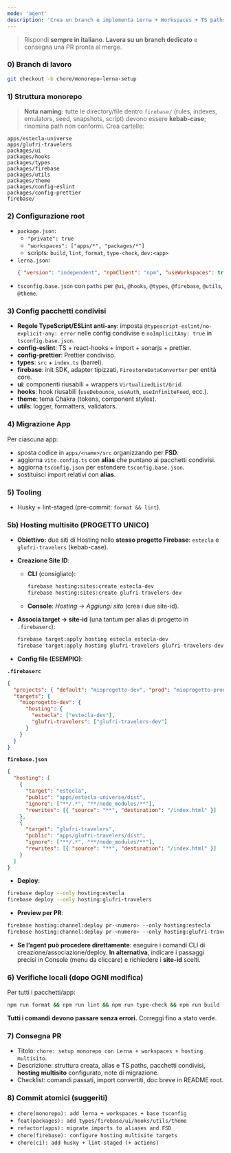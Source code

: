 ```yaml
---
mode: 'agent'
description: 'Crea un branch e implementa Lerna + Workspaces + TS paths + alias Vite. Migra il codice in monorepo con pacchetti condivisi. Configura Firebase Hosting **multisito** su progetto unico.'
---
```


> Rispondi **sempre in italiano**. **Lavora su un branch dedicato** e consegna una PR pronta al merge.

### 0) Branch di lavoro
```bash
git checkout -b chore/monorepo-lerna-setup
```

### 1) Struttura monorepo
> **Nota naming:** tutte le directory/file dentro `firebase/` (rules, indexes, emulators, seed, snapshots, script) devono essere **kebab-case**; rinomina path non conformi.
Crea cartelle:
```
apps/estecla-universe
apps/glufri-travelers
packages/ui
packages/hooks
packages/types
packages/firebase
packages/utils
packages/theme
packages/config-eslint
packages/config-prettier
firebase/
```

### 2) Configurazione root
- `package.json`:
  - `"private": true`
  - `"workspaces": ["apps/*", "packages/*"]`
  - scripts: `build`, `lint`, `format`, `type-check`, `dev:<app>`
- `lerna.json`:
  ```json
  { "version": "independent", "npmClient": "npm", "useWorkspaces": true, "packages": ["apps/*", "packages/*"] }
  ```
- `tsconfig.base.json` con `paths` per `@ui`, `@hooks`, `@types`, `@firebase`, `@utils`, `@theme`.

### 3) Config pacchetti condivisi
- **Regole TypeScript/ESLint anti-`any`**: imposta `@typescript-eslint/no-explicit-any: error` nelle config condivise e `noImplicitAny: true` in `tsconfig.base.json`.
- **config-eslint**: TS + react-hooks + import + sonarjs + prettier.
- **config-prettier**: Prettier condiviso.
- **types**: `src` + `index.ts` (barrel).
- **firebase**: init SDK, adapter tipizzati, `FirestoreDataConverter` per entità core.
- **ui**: componenti riusabili + wrappers `VirtualizedList/Grid`.
- **hooks**: hook riusabili (`useDebounce`, `useAuth`, `useInfiniteFeed`, ecc.).
- **theme**: tema Chakra (tokens, component styles).
- **utils**: logger, formatters, validators.

### 4) Migrazione App
Per ciascuna app:
- sposta codice in `apps/<name>/src` organizzando per **FSD**.
- aggiorna `vite.config.ts` con **alias** che puntano ai pacchetti condivisi.
- aggiorna `tsconfig.json` per estendere `tsconfig.base.json`.
- sostituisci import relativi con **alias**.

### 5) Tooling

- Husky + lint-staged (pre-commit: `format && lint`).

### 5b) Hosting multisito (PROGETTO UNICO)
- **Obiettivo:** due siti di Hosting nello **stesso progetto Firebase**: `estecla` e `glufri-travelers` (kebab-case).
- **Creazione Site ID**:

  - **CLI** (consigliato):

    ```bash
    firebase hosting:sites:create estecla-dev
    firebase hosting:sites:create glufri-travelers-dev
    ```
  - **Console**: *Hosting → Aggiungi sito* (crea i due site-id).
- **Associa target → site-id** (una tantum per alias di progetto in `.firebaserc`):

  ```bash
  firebase target:apply hosting estecla estecla-dev
  firebase target:apply hosting glufri-travelers glufri-travelers-dev
  ```
- **Config file (ESEMPIO)**:

**`.firebaserc`**
```json
{
  "projects": { "default": "mioprogetto-dev", "prod": "mioprogetto-prod" },
  "targets": {
    "mioprogetto-dev": {
      "hosting": {
        "estecla": ["estecla-dev"],
        "glufri-travelers": ["glufri-travelers-dev"]
      }
    }
  }
}
```
**`firebase.json`**
```json
{
  "hosting": [
    {
      "target": "estecla",
      "public": "apps/estecla-universe/dist",
      "ignore": ["**/.*", "**/node_modules/**"],
      "rewrites": [{ "source": "**", "destination": "/index.html" }]
    },
    {
      "target": "glufri-travelers",
      "public": "apps/glufri-travelers/dist",
      "ignore": ["**/.*", "**/node_modules/**"],
      "rewrites": [{ "source": "**", "destination": "/index.html" }]
    }
  ]
}
```
- **Deploy**:
```bash
firebase deploy --only hosting:estecla
firebase deploy --only hosting:glufri-travelers
```
- **Preview per PR**:
```bash
firebase hosting:channel:deploy pr-<numero> --only hosting:estecla
firebase hosting:channel:deploy pr-<numero> --only hosting:glufri-travelers
```
- **Se l’agent può procedere direttamente**: eseguire i comandi CLI di creazione/associazione/deploy. **In alternativa**, indicare i passaggi precisi in Console (menu da cliccare) e richiedere i **site-id** scelti.

### 6) Verifiche locali (dopo OGNI modifica)
Per tutti i pacchetti/app:
```bash
npm run format && npm run lint && npm run type-check && npm run build
```
**Tutti i comandi devono passare senza errori.** Correggi fino a stato verde.

### 7) Consegna PR
- Titolo: `chore: setup monorepo con Lerna + workspaces + hosting multisito`.
- Descrizione: struttura creata, alias e TS paths, pacchetti condivisi, **hosting multisito** configurato, note di migrazione.
- Checklist: comandi passati, import convertiti, doc breve in README root.

### 8) Commit atomici (suggeriti)
- `chore(monorepo): add lerna + workspaces + base tsconfig`
- `feat(packages): add types/firebase/ui/hooks/utils/theme`
- `refactor(apps): migrate imports to aliases and FSD`
- `chore(firebase): configure hosting multisite targets`
- `chore(ci): add husky + lint-staged (+ actions)`
